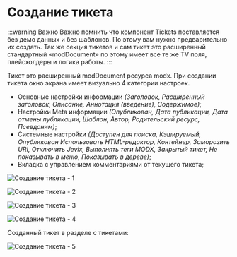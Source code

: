 # Создание тикета

:::warning Важно
Важно помнить что компонент Tickets поставляется без демо данных и без шаблонов. По этому вам нужно предварительно их создать. Так же секция тикетов и сам тикет это расширенный стандартный «modDocument» по этому имеет все те же TV поля, плейсхолдеры и логика работы.
:::

Тикет это расширенный modDocument ресурса modx. При создании тикета окно экрана имеет визуально 4 категории настроек.

* Основные настройки информации *(Заголовок, Расширенный заголовок, Описание, Аннотация (введение), Содержимое)*;
* Настройки Meta информации *(Опубликован, Дата публикации, Дата отмены публикации, Шаблон, Автор, Родительский ресурс, Псевдоним)*;
* Системные настройки *(Доступен для поиска, Кэшируемый, Опубликован Использовать HTML-редактор, Контейнер, Заморозить URI, Отключить Jevix, Выполнять теги MODX, Закрытый тикет, Не показывать в меню, Показывать в дереве)*;
* Вкладка с управлением комментариями от текущего тикета;

![Создание тикета - 1](https://file.modx.pro/files/8/a/7/8a714c7cea8b3dab332a300d4d9af3b5.png)

![Создание тикета - 2](https://file.modx.pro/files/8/d/2/8d2b567a4059bdbd1e2a32a571acc566.png)

![Создание тикета - 3](https://file.modx.pro/files/b/1/c/b1c5adbb248cef4c72df63b096f16320.png)

![Создание тикета - 4](https://file.modx.pro/files/3/b/d/3bdec280272bfd046c5a4b364d3ba49c.png)

Созданный тикет в разделе с тикетами:

![Создание тикета - 5](https://file.modx.pro/files/8/2/c/82c2458a0990c147909ddfd421b7ed3a.png)
